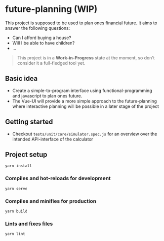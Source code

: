 # future-planning (WIP)

This project is supposed to be used to plan ones financial future. It aims to answer the following questions:
* Can I afford buying a house?
* Will I be able to have children?
* ...

> This project is in a __Work-in-Progress__ state at the moment, so don't consider it a full-fledged tool yet.

## Basic idea
* Create a simple-to-program interface using functional-programming and javascript to plan ones future.
* The Vue-UI will provide a more simple approach to the future-planning where interactive planning will be possible in a later stage of the project

## Getting started
* Checkout ```tests/unit/core/simulator.spec.js``` for an overview over the intended API-interface of the calculator

## Project setup
```
yarn install
```

### Compiles and hot-reloads for development
```
yarn serve
```

### Compiles and minifies for production
```
yarn build
```

### Lints and fixes files
```
yarn lint
```

